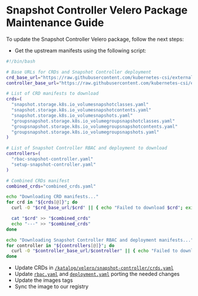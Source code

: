# Snapshot Controller Velero Package Maintenance Guide

To update the Snapshot Controller Velero package, follow the next steps:
- Get the upstream manifests using the following script:
```bash
#!/bin/bash

# Base URLs for CRDs and Snapshot Controller deployment
crd_base_url="https://raw.githubusercontent.com/kubernetes-csi/external-snapshotter/master/client/config/crd"
controller_base_url="https://raw.githubusercontent.com/kubernetes-csi/external-snapshotter/master/deploy/kubernetes/snapshot-controller"

# List of CRD manifests to download
crds=(
  "snapshot.storage.k8s.io_volumesnapshotclasses.yaml"
  "snapshot.storage.k8s.io_volumesnapshotcontents.yaml"
  "snapshot.storage.k8s.io_volumesnapshots.yaml"
  "groupsnapshot.storage.k8s.io_volumegroupsnapshotclasses.yaml"
  "groupsnapshot.storage.k8s.io_volumegroupsnapshotcontents.yaml"
  "groupsnapshot.storage.k8s.io_volumegroupsnapshots.yaml"
)

# List of Snapshot Controller RBAC and deployment to download
controllers=(
  "rbac-snapshot-controller.yaml"
  "setup-snapshot-controller.yaml"
)

# Combined CRDs manifest
combined_crds="combined_crds.yaml"

echo "Downloading CRD manifests..."
for crd in "${crds[@]}"; do
  curl -O "$crd_base_url/$crd" || { echo "Failed to download $crd"; exit 1; }

  cat "$crd" >> "$combined_crds"
  echo "---" >> "$combined_crds"
done

echo "Downloading Snapshot Controller RBAC and deployment manifests..."
for controller in "${controllers[@]}"; do
  curl -O "$controller_base_url/$controller" || { echo "Failed to download $controller"; exit 1; }
done
```

- Update CRDs in [`/katalog/velero/snapshot-controller/crds.yaml`](./crds.yaml)
- Update [`rbac.yaml`](rbac.yaml) and [`deployment.yaml`](./deployment.yaml) porting the needed changes
- Update the images tags
- Sync the image to our registry
